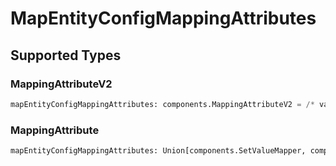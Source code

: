 # MapEntityConfigMappingAttributes


## Supported Types

### MappingAttributeV2

```python
mapEntityConfigMappingAttributes: components.MappingAttributeV2 = /* values here */
```

### MappingAttribute

```python
mapEntityConfigMappingAttributes: Union[components.SetValueMapper, components.CopyValueMapper, components.AppendValueMapper] = /* values here */
```

